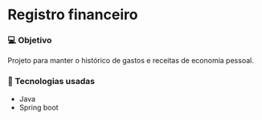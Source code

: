 # Registro financeiro

### 💻 Objetivo

Projeto para manter o histórico de gastos e receitas de economia pessoal.

### 🚀 Tecnologias usadas

- Java
- Spring boot
